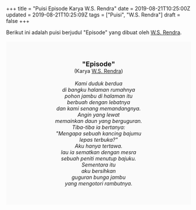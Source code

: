 +++
title = "Puisi Episode Karya W.S. Rendra"
date = 2019-08-21T10:25:00Z
updated = 2019-08-21T10:25:09Z
tags = ["Puisi", "W.S. Rendra"]
draft = false
+++

<div dir="ltr" style="text-align: left;" trbidi="on"><div style="text-align: justify;">Berikut ini adalah puisi berjudul "Episode" yang dibuat oleh <a href="https://ensiklopedia.kemdikbud.go.id/sastra/artikel/Rendra" target="_blank">W.S. Rendra</a>.</div><br /><div style="background: #FAFAFA; font-size: 14px; height: auto; margin: 0 auto; padding: 50px; text-align: center; width: auto;"><span style="font-size: 18px;"><b>"Episode"</b></span><br />(Karya <a href="https://www.sekata.web.id/tags/w.s.-rendra" target="_blank">W.S. Rendra</a>) <br /><br /><i>Kami duduk berdua<br />di bangku halaman rumahnya<br />pohon jambu di halaman itu<br />berbuah dengan lebatnya<br />dan kami senang memandangnya.<br />Angin yang lewat<br />memainkan daun yang berguguran.<br />Tiba-tiba ia bertanya:<br />"Mengapa sebuah kancing bajumu<br />lepas terbuka?"<br />Aku hanya tertawa.<br />lau ia sematkan dengan mesra<br />sebuah peniti menutup bajuku.<br />Sementara itu<br />aku bersihkan<br />guguran bunga jambu<br />yang mengotori rambutnya.</i> </div></div>
